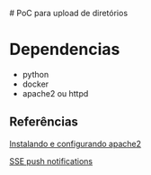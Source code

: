 \# PoC para upload de diretórios

# Dependencias
- python
- docker
- apache2  ou httpd


## Referências
[Instalando e configurando apache2](https://www.digitalocean.com/community/tutorials/how-to-install-the-apache-web-server-on-ubuntu-20-04-pt)

[SSE push notifications](https://python.plainenglish.io/server-sent-events-for-push-notifications-on-fastapi-73e7ac4a2c2e)


